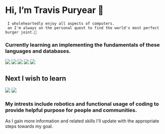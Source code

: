  # Hi, I’m Travis Puryear 🤘 
     
     I wholeheartedly enjoy all aspects of computers.
     an I'm always on the personal quest to find the world's most perfect burger joint.🍔
     


 

### Currently learning an implementing the fundamentals of these languages and databases.
   <img src="https://img.icons8.com/color/50/000000/javascript--v1.png"/> <img src="https://img.icons8.com/color/48/000000/nodejs.png"/> <img src="https://img.icons8.com/office/40/000000/react.png"/> <img src="https://img.icons8.com/color/48/000000/mongodb.png"/> <img src="https://img.icons8.com/color/48/000000/mysql-logo.png"/>

## Next I wish to learn 
<img src="https://img.icons8.com/color/48/000000/python--v1.png"/> <img src="https://img.icons8.com/color/48/000000/java-coffee-cup-logo--v1.png"/> 

### My intrests include robotics and functional usage of coding to provide helpful purpose for people and communities. 

As I gain more information and related skills I'll update with the appropriate steps towards my goal. 

<!---
Erebus009/Erebus009 is a ✨ special ✨ repository because its `README.md` (this file) appears on your GitHub profile.
You can click the Preview link to take a look at your changes.
--->
